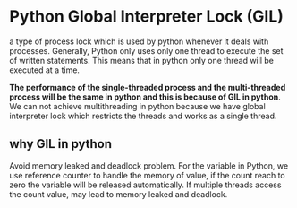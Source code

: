 # Python Global Interpreter Lock (GIL)

a type of process lock which is used by python whenever it deals with processes. Generally, Python only uses only one thread to execute the set of written statements. This means that in python only one thread will be executed at a time. 

**The performance of the single-threaded process and the multi-threaded process will be the same in python and this is because of GIL in python**. We can not achieve multithreading in python because we have global interpreter lock which restricts the threads and works as a single thread.

## why GIL in python

Avoid memory leaked and deadlock problem. For the variable in Python, we use reference counter to handle the memory of value, if the count reach to zero the variable will be released automatically. If multiple threads access the count value, may lead to memory leaked and deadlock.